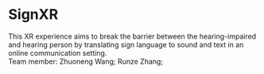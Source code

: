 # SignXR
This XR experience aims to break the barrier between the hearing-impaired and hearing person by translating sign language to sound and text in an online communication setting.  
Team member: Zhuoneng Wang; Runze Zhang;
